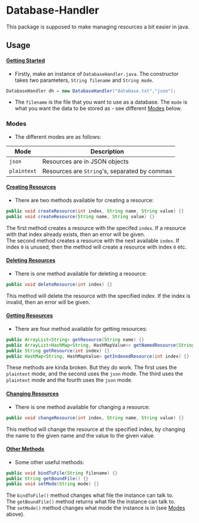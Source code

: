 # Database-Handler
This package is supposed to make managing resources a bit easier in java.

## Usage
#### <ins>Getting Started</ins>
- Firstly, make an instance of `DatabaseHandler.java`. The constructor takes two parameters, `String filename` and `String mode`.
```java
DatabaseHandler dh = new DatabaseHandler("database.txt","json");
```
- The `filename` is the file that you want to use as a database. The `mode` is what you want the data to be stored as - see different [Modes](#Modes) below.

### Modes
- The different modes are as follows:

| Mode | Description |
| ---- | ----------- |
| `json` | Resources are in JSON objects |
| `plaintext` | Resources are `String`'s, separated by commas |

#### <ins>Creating Resources</ins>
- There are two methods available for creating a resource:
```java
public void createResource(int index, String name, String value) {}
public void createResource(String name, String value) {}
```
The first method creates a resource with the specifed `index`. If a resource with that index already exists, then an error will be given.  
The second method creates a resource with the next available `index`. If index `0` is unused, then the method will create a resource with index `0` etc.

#### <ins>Deleting Resources</ins>
- There is one method available for deleting a resource:
```java
public void deleteResource(int index) {}
```
This method will delete the resource with the specified index. If the index is invalid, then an error will be given.

#### <ins>Getting Resources</ins>
- There are four method available for getting resources:
```java
public ArrayList<String> getResource(String name) {}
public ArrayList<HashMap<String, HashMapValue>> getNamedResource(String name) {}
public String getResource(int index) {}
public HashMap<String, HashMapValue> getIndexedResource(int index) {}
```
These methods are kinda broken. But they do work. The first uses the `plaintext` mode, and the second uses the `json` mode. The third uses the `plaintext` mode and the fourth uses the `json` mode.

#### <ins>Changing Resources</ins>
- There is one method available for changing a resource:
```java
public void changeResource(int index, String name, String value) {}
```
This method will change the resource at the specified index, by changing the name to the given name and the value to the given value.

#### <ins>Other Methods</ins>
- Some other useful methods:
```java
public void bindToFile(String filename) {}
public String getBoundFile() {}
public void setMode(String mode) {}
```
The `bindToFile()` method changes what file the instance can talk to.  
The `getBoundFile()` method returns what file the instance can talk to.  
The `setMode()` method changes what mode the instance is in (see [Modes](#Modes) above).

